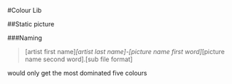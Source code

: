 #Colour Lib

##Static picture

###Naming

> [artist first name]_[artist last name]-[picture name first word]_[picture name second word].[sub file format]

would only get the most dominated five colours 
